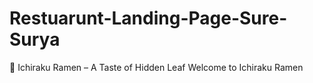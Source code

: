 # Restuarunt-Landing-Page-Sure-Surya
🍜 Ichiraku Ramen – A Taste of Hidden Leaf Welcome to Ichiraku Ramen
